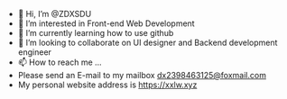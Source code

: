 - 👋 Hi, I’m @ZDXSDU
- 👀 I’m interested in Front-end Web Development
- 🌱 I’m currently learning how to use github
- 💞️ I’m looking to collaborate on UI designer and Backend development engineer
- 📫 How to reach me ...
-    Please send an E-mail to my mailbox
      dx2398463125@foxmail.com
- My personal website address is https://xxlw.xyz

<!---
ZDXSDU/ZDXSDU is a ✨ special ✨ repository because its `README.md` (this file) appears on your GitHub profile.
You can click the Preview link to take a look at your changes.
--->
